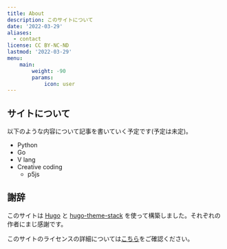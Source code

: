 ```yaml
---
title: About
description: このサイトについて
date: '2022-03-29'
aliases:
  - contact
license: CC BY-NC-ND
lastmod: '2022-03-29'
menu:
    main: 
        weight: -90
        params:
            icon: user
---
```


## サイトについて

以下のような内容について記事を書いていく予定です(予定は未定)。

- Python
- Go
- V lang
- Creative coding
	- p5js

## 謝辞

このサイトは [Hugo](https://github.com/gohugoio/hugo) と [hugo-theme-stack](https://github.com/CaiJimmy/hugo-theme-stack) を使って構築しました。それぞれの作者にまじ感謝です。

このサイトのライセンスの詳細については[こちら](https://creativecommons.org/licenses/by-nc-nd/4.0/deed.ja)をご確認ください。